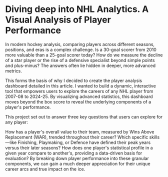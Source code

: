 # Diving deep into NHL Analytics. A Visual Analysis of Player Performance

In modern hockey analysis, comparing players across different seasons, positions, and eras is a complex challenge. Is a 30-goal scorer from 2010 more valuable than a 25-goal scorer today? How do we measure the decline of a star player or the rise of a defensive specialist beyond simple points and plus-minus? The answers often lie hidden in deeper, more advanced metrics.

This forms the basis of why I decided to create the player analysis dashboard detailed in this article. I wanted to build a dynamic, interactive tool that empowers users to explore the careers of any NHL player from 2007-08 to 2024-25. By visualizing advanced statistics, this dashboard moves beyond the box score to reveal the underlying components of a player's performance.

This project set out to answer three key questions that users can explore for any player:

How has a player's overall value to their team, measured by Wins Above Replacement (WAR), trended throughout their career?
Which specific skills—like Finishing, Playmaking, or Defence have defined their peak years versus their later seasons?
How does one player's statistical profile in a given year compare to another's, providing a data-driven basis for evaluation?
By breaking down player performance into these granular components, we can gain a much deeper appreciation for their unique career arcs and true impact on the ice.
